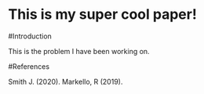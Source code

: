 # This is my super cool paper!

#Introduction

This is the problem I have been working on.

#References

Smith J. (2020).
Markello, R (2019).
